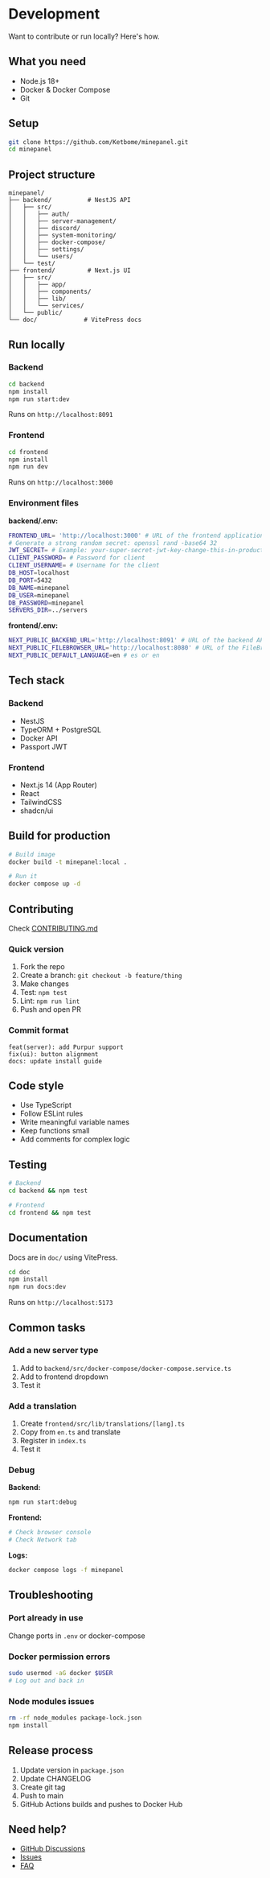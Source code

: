# Development

Want to contribute or run locally? Here's how.

## What you need

- Node.js 18+
- Docker & Docker Compose
- Git

## Setup

```bash
git clone https://github.com/Ketbome/minepanel.git
cd minepanel
```

## Project structure

```
minepanel/
├── backend/          # NestJS API
│   ├── src/
│   │   ├── auth/
│   │   ├── server-management/
│   │   ├── discord/
│   │   ├── system-monitoring/
│   │   ├── docker-compose/
│   │   ├── settings/
│   │   └── users/
│   └── test/
├── frontend/         # Next.js UI
│   ├── src/
│   │   ├── app/
│   │   ├── components/
│   │   ├── lib/
│   │   └── services/
│   └── public/
└── doc/             # VitePress docs
```

## Run locally

### Backend

```bash
cd backend
npm install
npm run start:dev
```

Runs on `http://localhost:8091`

### Frontend

```bash
cd frontend
npm install
npm run dev
```

Runs on `http://localhost:3000`

### Environment files

**backend/.env:**

```bash
FRONTEND_URL= 'http://localhost:3000' # URL of the frontend application
# Generate a strong random secret: openssl rand -base64 32
JWT_SECRET= # Example: your-super-secret-jwt-key-change-this-in-production
CLIENT_PASSWORD= # Password for client
CLIENT_USERNAME= # Username for the client
DB_HOST=localhost
DB_PORT=5432
DB_NAME=minepanel
DB_USER=minepanel
DB_PASSWORD=minepanel
SERVERS_DIR=../servers

```

**frontend/.env:**

```bash
NEXT_PUBLIC_BACKEND_URL='http://localhost:8091' # URL of the backend API, it's important start with http:// or https://
NEXT_PUBLIC_FILEBROWSER_URL='http://localhost:8080' # URL of the FileBrowser instance, it's important start with http:// or https://
NEXT_PUBLIC_DEFAULT_LANGUAGE=en # es or en 
```

## Tech stack

### Backend

- NestJS
- TypeORM + PostgreSQL
- Docker API
- Passport JWT

### Frontend

- Next.js 14 (App Router)
- React
- TailwindCSS
- shadcn/ui

## Build for production

```bash
# Build image
docker build -t minepanel:local .

# Run it
docker compose up -d
```

## Contributing

Check [CONTRIBUTING.md](https://github.com/Ketbome/minepanel/blob/main/CONTRIBUTING.md)

### Quick version

1. Fork the repo
2. Create a branch: `git checkout -b feature/thing`
3. Make changes
4. Test: `npm test`
5. Lint: `npm run lint`
6. Push and open PR

### Commit format

```
feat(server): add Purpur support
fix(ui): button alignment
docs: update install guide
```

## Code style

- Use TypeScript
- Follow ESLint rules
- Write meaningful variable names
- Keep functions small
- Add comments for complex logic

## Testing

```bash
# Backend
cd backend && npm test

# Frontend
cd frontend && npm test
```

## Documentation

Docs are in `doc/` using VitePress.

```bash
cd doc
npm install
npm run docs:dev
```

Runs on `http://localhost:5173`

## Common tasks

### Add a new server type

1. Add to `backend/src/docker-compose/docker-compose.service.ts`
2. Add to frontend dropdown
3. Test it

### Add a translation

1. Create `frontend/src/lib/translations/[lang].ts`
2. Copy from `en.ts` and translate
3. Register in `index.ts`
4. Test it

### Debug

**Backend:**

```bash
npm run start:debug
```

**Frontend:**

```bash
# Check browser console
# Check Network tab
```

**Logs:**

```bash
docker compose logs -f minepanel
```

## Troubleshooting

### Port already in use

Change ports in `.env` or docker-compose

### Docker permission errors

```bash
sudo usermod -aG docker $USER
# Log out and back in
```

### Node modules issues

```bash
rm -rf node_modules package-lock.json
npm install
```

## Release process

1. Update version in `package.json`
2. Update CHANGELOG
3. Create git tag
4. Push to main
5. GitHub Actions builds and pushes to Docker Hub

## Need help?

- [GitHub Discussions](https://github.com/Ketbome/minepanel/discussions)
- [Issues](https://github.com/Ketbome/minepanel/issues)
- [FAQ](/faq)
